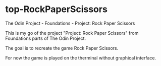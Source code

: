 # top-RockPaperScissors
The Odin Project - Foundations - Project: Rock Paper Scissors

This is my go of the project "Project: Rock Paper Scissors" from Foundations parts of The Odin Project.

The goal is to recreate the game Rock Paper Scissors. 

For now the game is played on the therminal without graphical interface. 



